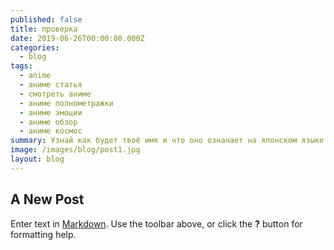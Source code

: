 ```yaml
---
published: false
title: проверка
date: 2019-06-26T00:00:00.000Z
categories:
  - blog
tags:
  - anime
  - аниме статья
  - смотреть аниме
  - аниме полнометражки
  - аниме эмоции
  - аниме обзор
  - аниме космос
summary: Узнай как будет твоё имя и что оно означает на японском языке
image: /images/blog/post1.jpg
layout: blog
---
```

## A New Post

Enter text in [Markdown](http://daringfireball.net/projects/markdown/). Use the toolbar above, or click the **?** button for formatting help.
